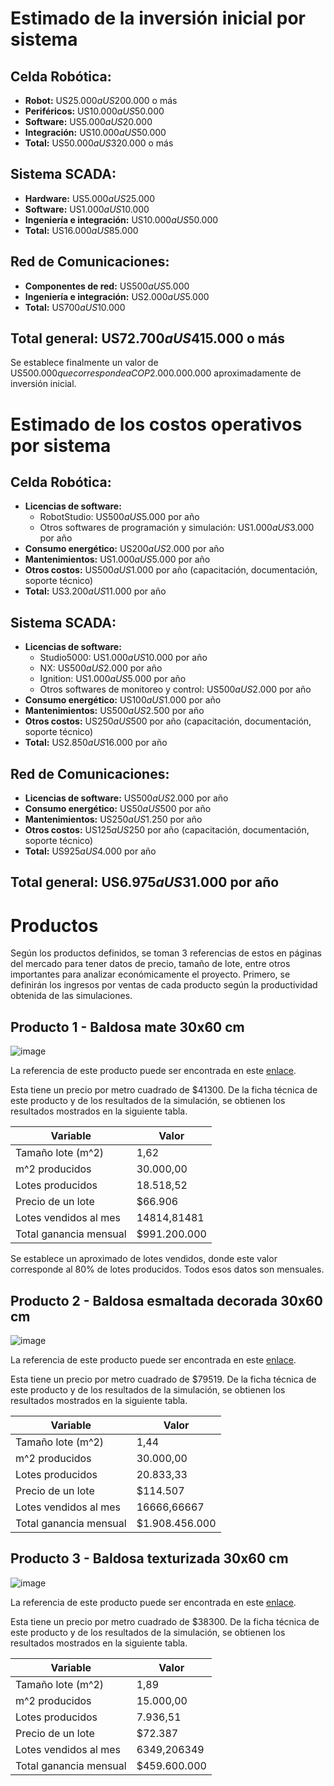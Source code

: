 # Estimado de la inversión inicial por sistema

## Celda Robótica:

- **Robot:** US$25.000 a US$200.000 o más
- **Periféricos:** US$10.000 a US$50.000
- **Software:** US$5.000 a US$20.000
- **Integración:** US$10.000 a US$50.000
- **Total:** US$50.000 a US$320.000 o más

## Sistema SCADA:

- **Hardware:** US$5.000 a US$25.000
- **Software:** US$1.000 a US$10.000
- **Ingeniería e integración:** US$10.000 a US$50.000
- **Total:** US$16.000 a US$85.000

## Red de Comunicaciones:

- **Componentes de red:** US$500 a US$5.000
- **Ingeniería e integración:** US$2.000 a US$5.000
- **Total:** US$700 a US$10.000

## Total general: US$72.700 a US$415.000 o más

Se establece finalmente un valor de US$500.000 que corresponde a COP$2.000.000.000 aproximadamente de inversión inicial.

# Estimado de los costos operativos por sistema

## Celda Robótica:

- **Licencias de software:**
  - RobotStudio: US$500 a US$5.000 por año
  - Otros softwares de programación y simulación: US$1.000 a US$3.000 por año
- **Consumo energético:** US$200 a US$2.000 por año
- **Mantenimientos:** US$1.000 a US$5.000 por año
- **Otros costos:** US$500 a US$1.000 por año (capacitación, documentación, soporte técnico)
- **Total:** US$3.200 a US$11.000 por año

## Sistema SCADA:

- **Licencias de software:**
  - Studio5000: US$1.000 a US$10.000 por año
  - NX: US$500 a US$2.000 por año
  - Ignition: US$1.000 a US$5.000 por año
  - Otros softwares de monitoreo y control: US$500 a US$2.000 por año
- **Consumo energético:** US$100 a US$1.000 por año
- **Mantenimientos:** US$500 a US$2.500 por año
- **Otros costos:** US$250 a US$500 por año (capacitación, documentación, soporte técnico)
- **Total:** US$2.850 a US$16.000 por año

## Red de Comunicaciones:

- **Licencias de software:** US$500 a US$2.000 por año
- **Consumo energético:** US$50 a US$500 por año
- **Mantenimientos:** US$250 a US$1.250 por año
- **Otros costos:** US$125 a US$250 por año (capacitación, documentación, soporte técnico)
- **Total:** US$925 a US$4.000 por año

## Total general: US$6.975 a US$31.000 por año


# Productos 

Según los productos definidos, se toman 3 referencias de estos en páginas del mercado para tener datos de precio, tamaño de lote, entre otros importantes para analizar económicamente el proyecto. Primero, se definirán los ingresos por ventas de cada producto según la productividad obtenida de las simulaciones.

## Producto 1 - Baldosa mate 30x60 cm

![image](https://github.com/danielCamiloP/TecnomecatroniX/assets/8268112)

La referencia de este producto puede ser encontrada en este [enlace](https://www.homecenter.com.co/homecenter-co/product/395624/piso-pared-ceramico-avellano-beige-30x60cm-caja-162-m2/395624/?kid=goosho_1246419&shop=googleShopping&gad_source=1&gclid=CjwKCAjwz42xBhB9EiwA48pT7zUZUM5bbt577Q1XyNc6PeTEHuW5_orI4zHAUkWnBT5m6q9_t3lo5BoCgkIQAvD_BwE).

Esta tiene un precio por metro cuadrado de $41300. De la ficha técnica de este producto y de los resultados de la simulación, se obtienen los resultados mostrados en la siguiente tabla.

| Variable               | Valor         |
|------------------------|---------------|
| Tamaño lote (m^2)      |          1,62 |
| m^2 producidos         |     30.000,00 |
| Lotes producidos       |     18.518,52 |
| Precio de un lote      |       $66.906 |
| Lotes vendidos al mes  |   14814,81481 |
| Total ganancia mensual |  $991.200.000 |

Se establece un aproximado de lotes vendidos, donde este valor corresponde al 80% de lotes producidos. Todos esos datos son mensuales.

## Producto 2 - Baldosa esmaltada decorada 30x60 cm

![image](https://github.com/danielCamiloP/TecnomecatroniX/assets/8268112)

La referencia de este producto puede ser encontrada en este [enlace](https://www.decorceramica.com/atelier-b-30-60-marengo-kc03me182/p).

Esta tiene un precio por metro cuadrado de $79519. De la ficha técnica de este producto y de los resultados de la simulación, se obtienen los resultados mostrados en la siguiente tabla.

| Variable               | Valor           |
|------------------------|-----------------|
| Tamaño lote (m^2)      |            1,44 |
| m^2 producidos         |       30.000,00 |
| Lotes producidos       |       20.833,33 |
| Precio de un lote      |        $114.507 |
| Lotes vendidos al mes  |     16666,66667 |
| Total ganancia mensual |  $1.908.456.000 |

## Producto 3 - Baldosa texturizada 30x60 cm

![image](https://github.com/danielCamiloP/TecnomecatroniX/assets/8268112)

La referencia de este producto puede ser encontrada en este [enlace](https://corona.co/productos/revestimientos/paredes/pared-santa-maria/p/451419791).

Esta tiene un precio por metro cuadrado de $38300. De la ficha técnica de este producto y de los resultados de la simulación, se obtienen los resultados mostrados en la siguiente tabla.


| Variable               | Valor         |
|------------------------|---------------|
| Tamaño lote (m^2)      |          1,89 |
| m^2 producidos         |     15.000,00 |
| Lotes producidos       |      7.936,51 |
| Precio de un lote      |       $72.387 |
| Lotes vendidos al mes  |   6349,206349 |
| Total ganancia mensual |  $459.600.000 |
